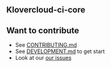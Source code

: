 ## Klovercloud-ci-core



## Want to contribute

- See [CONTRIBUTING.md](CONTRIBUTING.md)
- See [DEVELOPMENT.md](DEVELOPMENT.md) to get start
- Look at our
  [our issues](https://github.com/klovercloud-ci-cd/klovercloud-ci-core/issues)